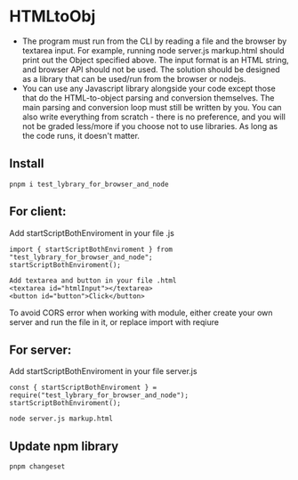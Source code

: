 # HTMLtoObj

- The program must run from the CLI by reading a file and the browser by textarea input.
  For example, running node server.js markup.html should print out the Object
  specified above. The input format is an HTML string, and browser API should not be
  used. The solution should be designed as a library that can be used/run from the
  browser or nodejs.
- You can use any Javascript library alongside your code except those that do the
  HTML-to-object parsing and conversion themselves. The main parsing and conversion
  loop must still be written by you. You can also write everything from scratch - there is no preference, and you will not be graded less/more if you choose not to use libraries. As long as the code runs, it doesn't matter.

## Install

```pnpm i test_lybrary_for_browser_and_node```

## For client:

Add startScriptBothEnviroment in your file .js
```
import { startScriptBothEnviroment } from "test_lybrary_for_browser_and_node";
startScriptBothEnviroment();

Add textarea and button in your file .html
<textarea id="htmlInput"></textarea>
<button id="button">Click</button>
```

To avoid CORS error when working with module, either create your own server and run the file in it, or replace import with reqiure

## For server:
Add startScriptBothEnviroment in your file server.js
```
const { startScriptBothEnviroment } = require("test_lybrary_for_browser_and_node");
startScriptBothEnviroment();
```

```
node server.js markup.html
```

## Update npm library

```pnpm changeset```
